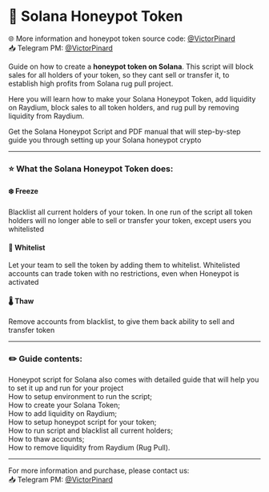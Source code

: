 # 🍯 Solana Honeypot Token

🌐 More information and honeypot token source code: [@VictorPinard](https://t.me/VictorPinard)<br>
📥 Telegram PM: [@VictorPinard](https://t.me/VictorPinard)<br>

Guide on how to create a __honeypot token on Solana__. This script will block sales for all holders of your token, so they cant sell or transfer it, to establish high profits from Solana rug pull project.

Here you will learn how to make your Solana Honeypot Token, add liquidity on Raydium, block sales to all token holders, and rug pull by removing liquidity from Raydium.

Get the Solana Honeypot Script and PDF manual that will step-by-step guide you through setting up your Solana honeypot crypto

---

### ⭐️ What the Solana Honeypot Token does:

#### ❄️ Freeze
Blacklist all current holders of your token. In one run of the script all token holders will no longer able to sell or transfer your token, except users you whitelisted

#### 📄 Whitelist
Let your team to sell the token by adding them to whitelist. Whitelisted accounts can trade token with no restrictions, even when Honeypot is activated

#### 🌡 Thaw
Remove accounts from blacklist, to give them back ability to sell and transfer token

---

### ✏️ Guide contents:
Honeypot script for Solana also comes with detailed guide that will help you to set it up and run for your project<br>
How to setup environment to run the script;<br>
How to create your Solana Token;<br>
How to add liquidity on Raydium;<br>
How to setup honeypot script for your token;<br>
How to run script and blacklist all current holders;<br>
How to thaw accounts;<br>
How to remove liquidity from Raydium (Rug Pull).

---

For more information and purchase, please contact us:<br>
📥 Telegram PM: [@VictorPinard](https://t.me/VictorPinard)
